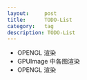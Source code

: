 ```yaml
---
layout:     post
title:      TODO-List
category:   tag
description: TODO-List
---
```







 


* OPENGL 渲染
* GPUImage 中各图渲染
* OPENGL 渲染 
